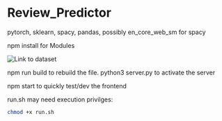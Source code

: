 # Review_Predictor

pytorch, sklearn, spacy, pandas, possibly en_core_web_sm for spacy

npm install for Modules

![Link to dataset](https://huggingface.co/datasets/Yelp/yelp_review_full)

npm run build to rebuild the file. python3 server.py to activate the server

npm start to quickly test/dev the frontend

run.sh may need execution privilges:

```bash
chmod +x run.sh
```

